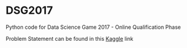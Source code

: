 # DSG2017
Python code for Data Science Game 2017 - Online Qualification Phase

Problem Statement can be found in this [Kaggle](https://www.kaggle.com/c/dsg17-online-phase) link
